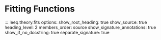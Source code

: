 # Fitting Functions

::: leeq.theory.fits
    options:
      show_root_heading: true
      show_source: true
      heading_level: 2
      members_order: source
      show_signature_annotations: true
      show_if_no_docstring: true
      separate_signature: true
